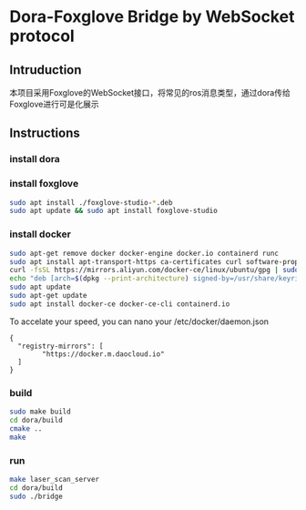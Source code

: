 # Dora-Foxglove Bridge by WebSocket protocol

## Intruduction
本项目采用Foxglove的WebSocket接口，将常见的ros消息类型，通过dora传给Foxglove进行可是化展示

## Instructions

### install dora


### install foxglove
```sh
sudo apt install ./foxglove-studio-*.deb
sudo apt update && sudo apt install foxglove-studio
```

### install docker
```sh
sudo apt-get remove docker docker-engine docker.io containerd runc
sudo apt install apt-transport-https ca-certificates curl software-properties-common gnupg lsb-release
curl -fsSL https://mirrors.aliyun.com/docker-ce/linux/ubuntu/gpg | sudo gpg --dearmor -o /usr/share/keyrings/docker-archive-keyring.gpg
echo "deb [arch=$(dpkg --print-architecture) signed-by=/usr/share/keyrings/docker-archive-keyring.gpg] https://mirrors.aliyun.com/docker-ce/linux/ubuntu $(lsb_release -cs) stable" | sudo tee /etc/apt/sources.list.d/docker.list > /dev/null
sudo apt update
sudo apt-get update
sudo apt install docker-ce docker-ce-cli containerd.io
```
To accelate your speed, you can nano your /etc/docker/daemon.json
```
{
  "registry-mirrors": [
    	"https://docker.m.daocloud.io"
  ]
}
```
### build
```sh
sudo make build
cd dora/build
cmake ..
make
```


### run
```sh
make laser_scan_server
cd dora/build
sudo ./bridge
```

